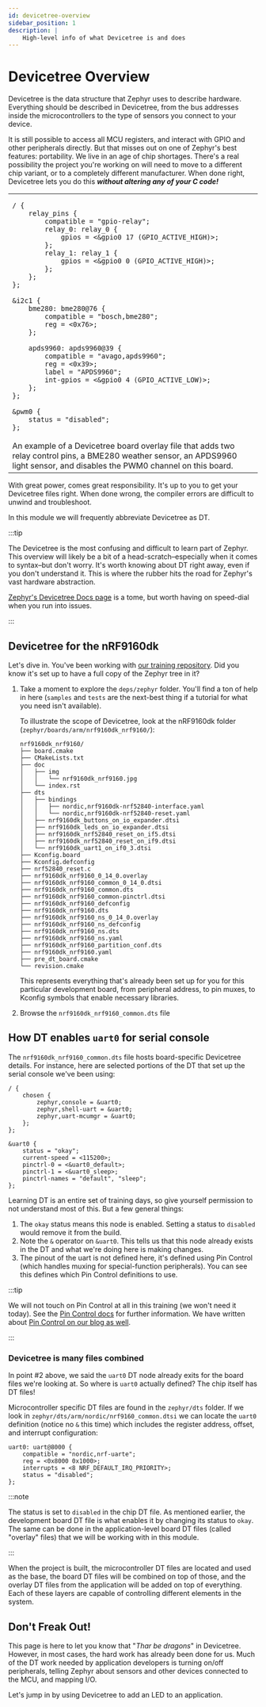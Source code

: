 ```yaml
---
id: devicetree-overview
sidebar_position: 1
description: |
    High-level info of what Devicetree is and does
---
```


# Devicetree Overview

Devicetree is the data structure that Zephyr uses to describe hardware.
Everything should be described in Devicetree, from the bus addresses inside the
microcontrollers to the type of sensors you connect to your device.

It is still possible to access all MCU registers, and interact with GPIO and
other peripherals directly. But that misses out on one of Zephyr's best
features: portability. We live in an age of chip shortages. There's a real
possibility the project you're working on will need to move to a different chip
variant, or to a completely different manufacturer. When done right, Devicetree
lets you do this ***without altering any of your C code!***

<table>
<tr><td>

```devicetree
/ {
	relay_pins {
		compatible = "gpio-relay";
		relay_0: relay_0 {
			gpios = <&gpio0 17 (GPIO_ACTIVE_HIGH)>;
		};
		relay_1: relay_1 {
			gpios = <&gpio0 0 (GPIO_ACTIVE_HIGH)>;
		};
	};
};

&i2c1 {
	bme280: bme280@76 {
		compatible = "bosch,bme280";
		reg = <0x76>;
	};

	apds9960: apds9960@39 {
		compatible = "avago,apds9960";
		reg = <0x39>;
		label = "APDS9960";
		int-gpios = <&gpio0 4 (GPIO_ACTIVE_LOW)>;
	};
};

&pwm0 {
	status = "disabled";
};
```

</td></tr>
<tr><td>
An example of a Devicetree board overlay file that adds two relay control pins,
a BME280 weather sensor, an APDS9960 light sensor, and disables the PWM0 channel
on this board.
</td></tr>
</table>

With great power, comes great responsibility. It's up to you to get your
Devicetree files right. When done wrong, the compiler errors are difficult to
unwind and troubleshoot.

In this module we will frequently abbreviate Devicetree as DT.

:::tip

The Devicetree is the most confusing and difficult to learn part of Zephyr. This
overview will likely be a bit of a head-scratch&ndash;especially when it comes
to syntax&ndash;but don't worry. It's worth knowing about DT right away, even if
you don't understand it. This is where the rubber hits the road for Zephyr's
vast hardware abstraction.

[Zephyr's Devicetree Docs
page](https://docs.zephyrproject.org/latest/build/dts/index.html) is a tome, but
worth having on speed-dial when you run into issues.

:::

## Devicetree for the nRF9160dk

Let's dive in. You've been working with [our training
repository](https://github.com/golioth/zephyr-training). Did you know it's set
up to have a full copy of the Zephyr tree in it?

1. Take a moment to explore the `deps/zephyr` folder. You'll find a ton of help
   in here (`samples` and `tests` are the next-best thing if a tutorial for what
   you need isn't available).

    To illustrate the scope of Devicetree, look at the nRF9160dk folder
    (`zephyr/boards/arm/nrf9160dk_nrf9160/`):

    ```shell
    nrf9160dk_nrf9160/
    ├── board.cmake
    ├── CMakeLists.txt
    ├── doc
    │   ├── img
    │   │   └── nrf9160dk_nrf9160.jpg
    │   └── index.rst
    ├── dts
    │   ├── bindings
    │   │   ├── nordic,nrf9160dk-nrf52840-interface.yaml
    │   │   └── nordic,nrf9160dk-nrf52840-reset.yaml
    │   ├── nrf9160dk_buttons_on_io_expander.dtsi
    │   ├── nrf9160dk_leds_on_io_expander.dtsi
    │   ├── nrf9160dk_nrf52840_reset_on_if5.dtsi
    │   ├── nrf9160dk_nrf52840_reset_on_if9.dtsi
    │   └── nrf9160dk_uart1_on_if0_3.dtsi
    ├── Kconfig.board
    ├── Kconfig.defconfig
    ├── nrf52840_reset.c
    ├── nrf9160dk_nrf9160_0_14_0.overlay
    ├── nrf9160dk_nrf9160_common_0_14_0.dtsi
    ├── nrf9160dk_nrf9160_common.dts
    ├── nrf9160dk_nrf9160_common-pinctrl.dtsi
    ├── nrf9160dk_nrf9160_defconfig
    ├── nrf9160dk_nrf9160.dts
    ├── nrf9160dk_nrf9160_ns_0_14_0.overlay
    ├── nrf9160dk_nrf9160_ns_defconfig
    ├── nrf9160dk_nrf9160_ns.dts
    ├── nrf9160dk_nrf9160_ns.yaml
    ├── nrf9160dk_nrf9160_partition_conf.dts
    ├── nrf9160dk_nrf9160.yaml
    ├── pre_dt_board.cmake
    └── revision.cmake
    ```

    This represents everything that's already been set up for you for this
    particular development board, from peripheral address, to pin muxes, to
    Kconfig symbols that enable necessary libraries.

2. Browse the `nrf9160dk_nrf9160_common.dts` file


## How DT enables `uart0` for serial console

The `nrf9160dk_nrf9160_common.dts` file hosts board-specific Devicetree details.
For instance, here are selected portions of the DT that set up the serial
console we've been using:

```
/ {
    chosen {
        zephyr,console = &uart0;
        zephyr,shell-uart = &uart0;
        zephyr,uart-mcumgr = &uart0;
    };
};

&uart0 {
    status = "okay";
    current-speed = <115200>;
    pinctrl-0 = <&uart0_default>;
    pinctrl-1 = <&uart0_sleep>;
    pinctrl-names = "default", "sleep";
};
```

Learning DT is an entire set of training days, so give yourself permission to
not understand most of this. But a few general things:

1. The `okay` status means this node is enabled. Setting a status to `disabled`
   would remove it from the build.
2. Note the `&` operator on `&uart0`. This tells us that this node already
   exists in the DT and what we're doing here is making changes.
3. The pinout of the uart is not defined here, it's defined using Pin Control
   (which handles muxing for special-function peripherals). You can see this
   defines which Pin Control definitions to use.

  :::tip

  We will not touch on Pin Control at all in this training (we won't need it
  today). See the [Pin Control
  docs](https://docs.zephyrproject.org/latest/hardware/pinctrl/index.html) for
  further information. We have written about [Pin Control on our blog as
  well](https://blog.golioth.io/how-to-use-zephyr-pin-control-pinctrl-for-pin-multiplexing-and-configuration/).

  :::

### Devicetree is many files combined

In point #2 above, we said the `uart0` DT node already exits for the board files
we're looking at. So where is `uart0` actually defined? The chip itself has DT
files!

Microcontroller specific DT files are found in the `zephyr/dts` folder. If we
look in `zephyr/dts/arm/nordic/nrf9160_common.dtsi` we can locate the `uart0`
definition (notice no `&` this time) which includes the register address,
offset, and interrupt configuration:

```
uart0: uart@8000 {
	compatible = "nordic,nrf-uarte";
	reg = <0x8000 0x1000>;
	interrupts = <8 NRF_DEFAULT_IRQ_PRIORITY>;
	status = "disabled";
};
```

:::note

The status is set to `disabled` in the chip DT file. As mentioned earlier, the
development board DT file is what enables it by changing its status to `okay`.
The same can be done in the application-level board DT files (called "overlay"
files) that we will be working with in this module.

:::

When the project is built, the microcontroller DT files are located and used as
the base, the board DT files will be combined on top of those, and the overlay
DT files from the application will be added on top of everything. Each of these
layers are capable of controlling different elements in the system.

## Don't Freak Out!

This page is here to let you know that "*Thar be dragons*" in Devicetree. However,
in most cases, the hard work has already been done for us. Much of the DT work
needed by application developers is turning on/off peripherals, telling Zephyr
about sensors and other devices connected to the MCU, and mapping I/O.

Let's jump in by using Devicetree to add an LED to an application.
